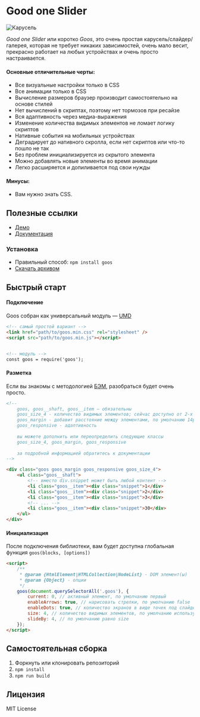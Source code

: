 # Good one Slider

![Карусель](https://cs7055.userapi.com/c636625/v636625473/525ad/60RGkUCfLLw.jpg)

*Good one Slider* или коротко *Goos*, это очень простая карусель/слайдер/галерея, которая не требует никаких зависимостей,
очень мало весит, прекрасно работает на любых устройствах и очень просто настраивается.
 
#### Основные отличительные черты:
- Все визуальные настройки только в CSS
- Все анимации только в CSS
- Вычисление размеров браузер производит самостоятельно на основе стилей
- Нет вычислений в скриптах, поэтому нет тормозов при ресайзе
- Вся адаптивность через медиа-выражения 
- Изменение количества видимых элементов не ломает логику скриптов
- Нативные события на мобильных устройствах
- Деградирует до нативного скролла, если нет скриптов или что-то пошло не так
- Без проблем инициализируется из скрытого элемента
- Можно добавлять новые элементы во время анимации
- Легко расширяется и допиливается под свои нужды

#### Минусы:
- Вам нужно знать CSS.

## Полезные ссылки
- [Демо](https://baribadamshin.github.io/goos/demo/)
- [Документация](https://github.com/baribadamshin/goos/wiki)

### Установка
- Правильный способ: `npm install goos`
- [Скачать архивом](https://github.com/baribadamshin/goos/releases)

## Быстрый старт

#### Подключение
Goos собран как универсальный модуль &mdash; [UMD](https://github.com/umdjs/umd) 

```html
<!-- самый простой вариант -->
<link href="path/to/goos.min.css" rel="stylesheet" />
<script src="path/to/goos.min.js"></script>


<!-- модуль -->
const goos = require('goos'); 
```

#### Разметка
Если вы знакомы с методологией [БЭМ](https://ru.bem.info), разобраться будет очень просто.
```html
<!--
    goos, goos__shaft, goos__item — обязательны
    goos_size_4 - количество видимых элементов; сейчас доступно от 2-х до 7, если не указывать — 1
    goos_margin - добавит расстояние между элементами, по умолчанию 14px
    goos_responsive - адаптивность
    
    вы можете дополнить или переопределить следующие классы
    goos_size_4, goos_margin, goos_responsive
     
    за подробной информацией обратитесь к документации 
-->

<div class="goos goos_margin goos_responsive goos_size_4">
    <ul class="goos__shaft">
        <!-- вместо div.snippet может быть любой контент -->
        <li class="goos__item"><div class="snippet">1</div>
        <li class="goos__item"><div class="snippet">2</div>
        <li class="goos__item"><div class="snippet">3</div>
        <!-- ... -->
        <li class="goos__item"><div class="snippet">30</div>
    </ul>
</div>
```

#### Инициализация
После подключения библиотеки, вам будет доступна глобальная функция `goos(blocks, [options])`
```html
<script>
    /**
     * @param {HtmlElement|HTMLCollection|NodeList} - DOM элемент(ы)
     * @param {Object} - опции
     */
    goos(document.querySelectorAll('.goos'), {
        current: 0, // активный элемент, по умолчанию первый
        enableArrows: true, // нарисовать стрелки, по умолчанию false
        enableDots: true, // количество экранов в виде точек под слайдером, по умолчанию false
        size: 4, // количество видимых элементов, по умолчанию используется значение из класса goos_size_{n}, либо 1,
        slideBy: 4, // по умолчанию равно size
    });
</script>
```

## Самостоятельная сборка
1. Форкнуть или клонировать репозиторий
2. `npm install`
3. `npm run build`

## Лицензия
MIT License

